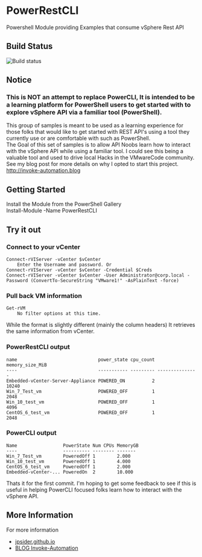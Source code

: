 # PowerRestCLI  

Powershell Module providing Examples that consume vSphere Rest API  

## Build Status  

![Build status](https://ci.appveyor.com/api/projects/status/github/jpsider/PowerRestCLI?branch=master&svg=true)  

## Notice  

### This is NOT an attempt to replace PowerCLI, It is intended to be a learning platform for PowerShell users to get started with to explore vSphere API via a familiar tool (PowerShell).  
This group of samples is meant to be used as a learning experience for those folks
  that would like to get started with REST API's using a tool they currently use or
  are comfortable with such as PowerShell.  
The Goal of this set of samples is to allow API Noobs learn how to interact with the
  vSphere API while using a familiar tool. I could see this being a valuable tool and
  used to drive local Hacks in the VMwareCode community.  
See my blog post for more details on why I opted to start this project.   
  http://invoke-automation.blog

## Getting Started  

Install the Module from the PowerShell Gallery  
    Install-Module -Name PowerRestCLI  

## Try it out

### Connect to your vCenter  
    Connect-rVIServer -vCenter $vCenter  
        Enter the Username and password. Or  
    Connect-rVIServer -vCenter $vCenter -Credential $Creds  
    Connect-rVIServer -vCenter $vCenter -User Administrator@corp.local -Password (ConvertTo-SecureString "VMware1!" -AsPlainText -force)  

### Pull back VM information  
    Get-rVM  
        No filter options at this time.  

While the format is slightly different (mainly the column headers) It retrieves the same
    information from vCenter.  

### PowerRestCLI output
    name                              power_state cpu_count memory_size_MiB  
    ----                              ----------- --------- ---------------  
    Embedded-vCenter-Server-Appliance POWERED_ON          2           10240  
    Win_7_Test_vm                     POWERED_OFF         1            2048  
    Win_10_test_vm                    POWERED_OFF         1            4096  
    CentOS_6_test_vm                  POWERED_OFF         1            2048  

### PowerCLI output
    Name                 PowerState Num CPUs MemoryGB  
    ----                 ---------- -------- -------  
    Win_7_Test_vm        PoweredOff 1        2.000  
    Win_10_test_vm       PoweredOff 1        4.000  
    CentOS_6_test_vm     PoweredOff 1        2.000  
    Embedded-vCenter-... PoweredOn  2        10.000  

Thats it for the first commit. I'm hoping to get some feedback to see if this is useful in
    helping PowerCLI focused folks learn how to interact with the vSphere API.  

## More Information

For more information  

* [jpsider.github.io](https://jpsider.github.io)  
* [BLOG Invoke-Automation](http://invoke-automation.blog)  
